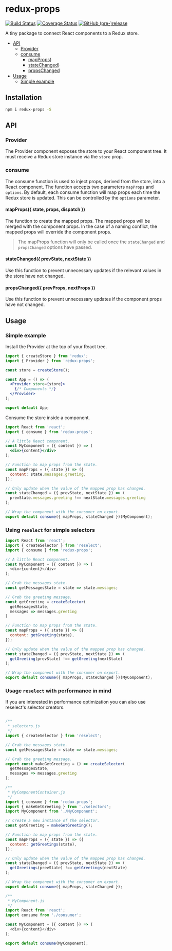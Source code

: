 # redux-props

[![Build Status](https://travis-ci.org/bevirtuous/redux-props.svg?branch=master)](https://travis-ci.org/bevirtuous/redux-props)
[![Coverage Status](https://coveralls.io/repos/github/bevirtuous/redux-props/badge.svg?branch=master)](https://coveralls.io/github/bevirtuous/redux-props?branch=master)
[![GitHub (pre-)release](https://img.shields.io/github/release/bevirtuous/redux-props/all.svg)](https://github.com/bevirtuous/redux-props/releases)

A tiny package to connect React components to a Redux store.

* [API](#api)
  * [Provider](#provider)
  * [consume](#consume)
    * [mapProps](#mapprops))
    * [stateChanged](#statechanged))
    * [propsChanged](#propschanged)
* [Usage](#usage)
  * [Simple example](#simple-example)

## Installation

```sh
npm i redux-props -S
```

## API

### Provider

The Provider component exposes the store to your React component tree. It must receive a Redux store instance via the `store` prop.

### consume

The consume function is used to inject props, derived from the store, into a React component. The function accepts two parameters `mapProps` and `options`. By default, each consume function will map props each time the Redux store is updated. This can be controlled by the `options` parameter.

#### mapProps({ state, props, dispatch })

The function to create the mapped props. The mapped props will be merged with the component props. In the case of a naming conflict, the mapped props will override the component props.

> The mapProps function will only be called once the `stateChanged` and `propsChanged` options have passed.

#### stateChanged({ prevState, nextState })

Use this function to prevent unnecessary updates if the relevant values in the store have not changed.

#### propsChanged({ prevProps, nextProps })

Use this function to prevent unnecessary updates if the component props have not changed.

## Usage

### Simple example

Install the Provider at the top of your React tree.

```jsx
import { createStore } from 'redux';
import { Provider } from 'redux-props';

const store = createStore();

const App = () => (
  <Provider store={store}>
    {/* Components */}
  </Provider>
);

export default App;
```

Consume the store inside a component.

```jsx
import React from 'react';
import { consume } from 'redux-props';

// A little React component.
const MyComponent = ({ content }) => (
  <div>{content}</div>
);

// Function to map props from the state.
const mapProps = ({ state }) => ({
  content: state.messages.greeting,
});

// Only update when the value of the mapped prop has changed.
const stateChanged = ({ prevState, nextState }) => (
  prevState.messages.greeting !== nextState.messages.greeting
);

// Wrap the component with the consumer on export.
export default consume({ mapProps, stateChanged })(MyComponent);
```

### Using `reselect` for simple selectors

```js
import React from 'react';
import { createSelector } from 'reselect';
import { consume } from 'redux-props';

// A little React component.
const MyComponent = ({ content }) => (
  <div>{content}</div>
);

// Grab the messages state.
const getMessagesState = state => state.messages;

// Greb the greeting message.
const getGreeting = createSelector(
  getMessagesState,
  messages => messages.greeting
)

// Function to map props from the state.
const mapProps = ({ state }) => ({
  content: getGreeting(state),
});

// Only update when the value of the mapped prop has changed.
const stateChanged = ({ prevState, nextState }) => (
  getGreeting(prevState) !== getGreeting(nextState)
);

// Wrap the component with the consumer on export.
export default consume({ mapProps, stateChanged })(MyComponent);
```

### Usage `reselect` with performance in mind

If you are interested in performance optimization you can also use
reselect's selector creators.

```js

/**
 * selectors.js
 */
import { createSelector } from 'reselect';

// Grab the messages state.
const getMessagesState = state => state.messages;

// Grab the greeting message.
export const makeGetGreeting = () => createSelector(
  getMessagesState,
  messages => messages.greeting
);

/**
 * MyComponentContainer.js
 */
import { consume } from 'redux-props';
import { makeGetGreeting } from './selectors';
import MyComponent from './MyComponent';

// Create a new instance of the selector.
const getGreeting = makeGetGreeting();

// Function to map props from the state.
const mapProps = ({ state }) => ({
  content: getGreetings(state),
});

// Only update when the value of the mapped prop has changed.
const stateChanged = ({ prevState, nextState }) => (
  getGreetings(prevState) !== getGreetings(nextState)
);

// Wrap the component with the consumer on export.
export default consume({ mapProps, stateChanged });

/**
 * MyComponent.js
 */
import React from 'react';
import consume from './consumer';

const MyComponent = ({ content }) => (
  <div>{content}</div>
);

export default consume(MyComponent);
```
